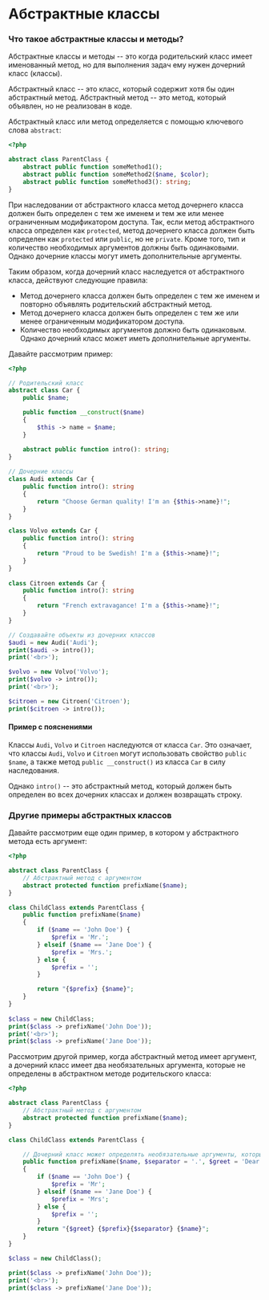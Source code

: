 # Абстрактные классы

### Что такое абстрактные классы и методы?

Абстрактные классы и методы -- это когда родительский класс имеет именованный метод, но для выполнения задач ему нужен дочерний класс (классы).

Абстрактный класс -- это класс, который содержит хотя бы один абстрактный метод. Абстрактный метод -- это метод, который объявлен, но не реализован в коде.

Абстрактный класс или метод определяется с помощью ключевого слова `abstract`:

```php
<?php

abstract class ParentClass {
	abstract public function someMethod1();
	abstract public function someMethod2($name, $color);
	abstract public function someMethod3(): string;
}
```

При наследовании от абстрактного класса метод дочернего класса должен быть определен с тем же именем и тем же или менее ограниченным модификатором доступа. Так, если метод абстрактного класса определен как `protected`, метод дочернего класса должен быть определен как `protected` или `public`, но не `private`. Кроме того, тип и количество необходимых аргументов должны быть одинаковыми. Однако дочерние классы могут иметь дополнительные аргументы.

Таким образом, когда дочерний класс наследуется от абстрактного класса, действуют следующие правила:

- Метод дочернего класса должен быть определен с тем же именем и повторно объявлять родительский абстрактный метод.
- Метод дочернего класса должен быть определен с тем же или менее ограниченным модификатором доступа.
- Количество необходимых аргументов должно быть одинаковым. Однако дочерний класс может иметь дополнительные аргументы.

Давайте рассмотрим пример:

```php
<?php

// Родительский класс
abstract class Car {  
	public $name;  

	public function __construct($name)
	{  
		$this -> name = $name;  
	}

	abstract public function intro(): string;  
}  
  
// Дочерние классы  
class Audi extends Car {  
	public function intro(): string
	{  
		return "Choose German quality! I'm an {$this->name}!";
	}  
}

class Volvo extends Car {  
	public function intro(): string
	{  
		return "Proud to be Swedish! I'm a {$this->name}!";
	}  
}
  
class Citroen extends Car {
	public function intro(): string
	{
		return "French extravagance! I'm a {$this->name}!";
	}
}

// Создавайте объекты из дочерних классов
$audi = new Audi('Audi');
print($audi -> intro());
print('<br>');

$volvo = new Volvo('Volvo');
print($volvo -> intro());
print('<br>');

$citroen = new Citroen('Citroen');
print($citroen -> intro());
```

#### Пример с пояснениями

Классы `Audi`, `Volvo` и `Citroen` наследуются от класса `Car`. Это означает, что классы `Audi`, `Volvo` и `Citroen` могут использовать свойство `public $name`, а также метод `public __construct()` из класса `Car` в силу наследования.

Однако `intro()` -- это абстрактный метод, который должен быть определен во всех дочерних классах и должен возвращать строку.

### Другие примеры абстрактных классов

Давайте рассмотрим еще один пример, в котором у абстрактного метода есть аргумент:

```php
<?php

abstract class ParentClass {
	// Абстрактный метод с аргументом  
	abstract protected function prefixName($name);
}

class ChildClass extends ParentClass {  
	public function prefixName($name)
	{  
		if ($name == 'John Doe') {
			$prefix = 'Mr.';
		} elseif ($name == 'Jane Doe') {
			$prefix = 'Mrs.';
		} else {
			$prefix = '';
		}

		return "{$prefix} {$name}";  
	}
}
  
$class = new ChildClass;  
print($class -> prefixName('John Doe'));
print('<br>');
print($class -> prefixName('Jane Doe'));
```

Рассмотрим другой пример, когда абстрактный метод имеет аргумент, а дочерний класс имеет два необязательных аргумента, которые не определены в абстрактном методе родительского класса:

```php
<?php

abstract class ParentClass {
	// Абстрактный метод с аргументом  
	abstract protected function prefixName($name);
}

class ChildClass extends ParentClass {

	// Дочерний класс может определять необязательные аргументы, которых нет в абстрактном методе родительского класса
	public function prefixName($name, $separator = '.', $greet = 'Dear')
	{  
		if ($name == 'John Doe') {
			$prefix = 'Mr';
		} elseif ($name == 'Jane Doe') {
			$prefix = 'Mrs';
		} else {
			$prefix = '';
		}
		return "{$greet} {$prefix}{$separator} {$name}";
	}
}

$class = new ChildClass();

print($class -> prefixName('John Doe'));
print('<br>');
print($class -> prefixName('Jane Doe'));
```